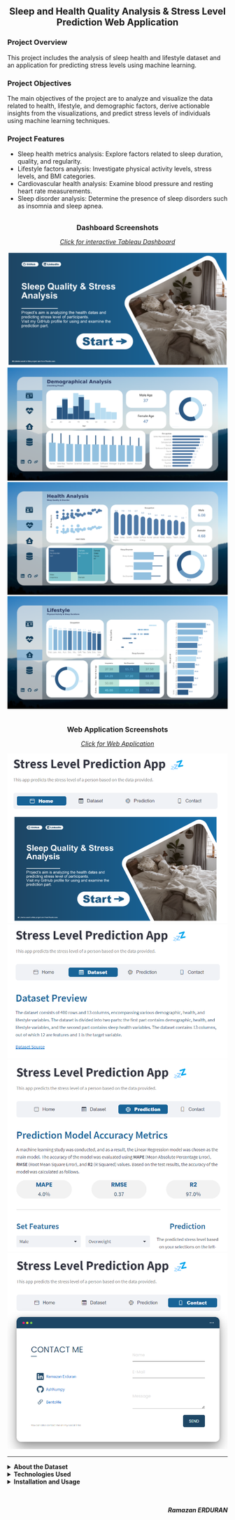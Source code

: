 <h2 align="center"> Sleep and Health Quality Analysis & Stress Level Prediction Web Application</h2>

### Project Overview
This project includes the analysis of sleep health and lifestyle dataset and an application for predicting stress levels using machine learning.

### Project Objectives
The main objectives of the project are to analyze and visualize the data related to health, lifestyle, and demographic factors, derive actionable insights from the visualizations, and predict stress levels of individuals using machine learning techniques.

### Project Features
- Sleep health metrics analysis: Explore factors related to sleep duration, quality, and regularity.
- Lifestyle factors analysis: Investigate physical activity levels, stress levels, and BMI categories.
- Cardiovascular health analysis: Examine blood pressure and resting heart rate measurements.
- Sleep disorder analysis: Determine the presence of sleep disorders such as insomnia and sleep apnea.

<br>
<div align="center">
<b style="font-size: 16px;">Dashboard Screenshots</b>

<a href="https://public.tableau.com/app/profile/ramazan.erduran1816/viz/StressLevelHealth/Overview"><i>Click for interactive Tableau Dashboard</i></a>
<div>
<div class="image-grid">
  <div class="image-item">
    <a href="https://public.tableau.com/app/profile/ramazan.erduran1816/viz/StressLevelHealth/Overview">
    <img src="./Imgs/Homepage.png" alt="Image 1">
    </a>
  </div>
  <div class="image-item">
    <a href="https://public.tableau.com/app/profile/ramazan.erduran1816/viz/StressLevelHealth/Overview">
    <img src="./Imgs/Demography.png" alt="Image 2">
    </a>
  </div>
  <div class="image-item">
    <a href="https://public.tableau.com/app/profile/ramazan.erduran1816/viz/StressLevelHealth/Overview">
    <img src="./Imgs/Health.png" alt="Image 3">
    </a>
  </div>
  <div class="image-item">
    <a href="https://public.tableau.com/app/profile/ramazan.erduran1816/viz/StressLevelHealth/Overview">
    <img src="./Imgs/Lifestyle.png" alt="Image 4">
    </a>
  </div>
</div>

<br>

<br>

<div align="center">
<b style="font-size: 16px;">Web Application Screenshots</b>

<a href="https://sleep-health-ml-project.streamlit.app/"><i>Click for Web Application</i></a>
<div>
<div>
<div class="image-grid">
  <div class="image-item">
    <a href="https://sleep-health-ml-project.streamlit.app/">
    <img src="./Imgs/app_homePage.png" alt="Image 1">
    </a>
  </div>
  <div class="image-item">
    <a href="https://sleep-health-ml-project.streamlit.app/">
    <img src="./Imgs/app_Dataset.png" alt="Image 2">
    </a>
  </div>
  <div class="image-item">
    <a href="https://sleep-health-ml-project.streamlit.app/">
    <img src="./Imgs/app_Prediction.png" alt="Image 3">
    </a>
  </div>
  <div class="image-item">
    <a href="https://sleep-health-ml-project.streamlit.app/">
    <img src="./Imgs/app_Contact.png" alt="Image 4">
    </a>
  </div>
</div>

---

<details>
    <summary align="left">
            <b>About the Dataset</b>
    </summary>
    
<div align="left">
The dataset consists of 400 rows and 13 columns, containing various variables related to sleep health and lifestyle. The columns and their descriptions are as follows:

1. Person ID: Unique identifier for each individual.
2. Gender: Gender of the person (Male/Female).
3. Age: Age of the person in years.
4. Occupation: Person's occupation or profession.
5. Sleep Duration (hours): Number of hours slept by the person in a day.
6. Sleep Quality (scale: 1-10): Subjective evaluation of sleep quality on a scale from 1 to 10.
7. Physical Activity Level (minutes/day): Number of minutes spent on daily physical activity.
8. Stress Level (scale: 1-10): Subjective evaluation of stress level on a scale from 1 to 10.
9. BMI Category: BMI category of the person (e.g., Underweight, Normal, Overweight).
10. Blood Pressure (systolic/diastolic): Measurement of blood pressure represented through diastolic over systolic pressure.
11. Resting Heart Rate (bpm): Resting heart rate of the person in beats per minute.
12. Daily Steps: Number of steps taken by the person in a day.
13. Sleep Disorder: Presence or absence of a sleep disorder in the person (None, Insomnia, Sleep Apnea).

</details>
</div>

<div align="left">
<details>
    <summary align="left">
            <b>Technologies Used</b>
    </summary>

- **Data Visualization:** Tableau was used to create visualizations under the headings of demographics, health, and lifestyle.
- **Data Analysis:** Python and Jupyter Notebook were used to analyze the dataset and perform exploratory data analysis (EDA).
- **Machine Learning:** Machine learning and deep learning techniques were applied on the dataset to predict stress levels.
- **Application Development:** Streamlit was used to develop the stress level prediction application.

</details>
</div>

<div align="left">
<details>
    <summary align="left">
            <b>Installation and Usage</b>
    </summary>
    
Just double click on the `install.bat` file on the main directory. Then you can run all things manually. 

<b>
Also dashboards and web application can be used online
<ul>
<li> <a href="https://public.tableau.com/app/profile/ramazan.erduran1816/viz/StressLevelHealth/Overview"> Dashboard</a> 
<li> <a href="https://sleep-health-ml-project.streamlit.app/"> Web Application</a> 
</ul>
<b>

</details>
<div>


<br>
<br>
<p align="right">
<i>Ramazan ERDURAN</i>
</p>
